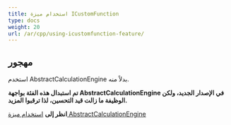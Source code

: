 ```yaml
---
title: استخدام ميزة ICustomFunction
type: docs
weight: 20
url: /ar/cpp/using-icustomfunction-feature/
---
```


## **مهجور**
استخدم AbstractCalculationEngine بدلاً منه.

**تم استبدال هذه الفئة بواجهة AbstractCalculationEngine في الإصدار الجديد، ولكن الوظيفة ما زالت قيد التحسين، لذا ترقبوا المزيد.**

**انظر إلى** [استخدام ميزة AbstractCalculationEngine](../using-abstractcalculationengine-feature/)

